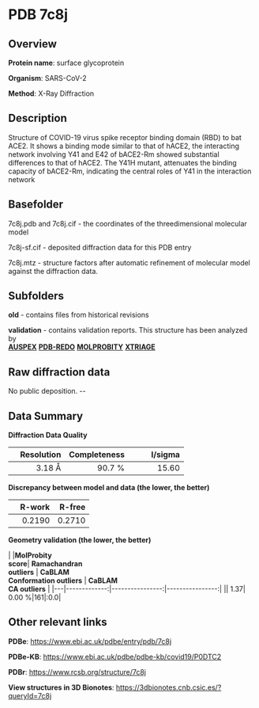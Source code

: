 # PDB 7c8j

## Overview

**Protein name**: surface glycoprotein

**Organism**: SARS-CoV-2

**Method**: X-Ray Diffraction

## Description

Structure of COVID-19 virus spike receptor binding domain (RBD) to bat ACE2. It shows a binding mode similar to that of hACE2, the interacting network involving Y41 and E42 of bACE2-Rm showed substantial differences to that of hACE2. The Y41H mutant, attenuates the binding capacity of bACE2-Rm, indicating the central roles of Y41 in the interaction network

## Basefolder

7c8j.pdb and 7c8j.cif - the coordinates of the threedimensional molecular model

7c8j-sf.cif - deposited diffraction data for this PDB entry

7c8j.mtz - structure factors after automatic refinement of molecular model against the diffraction data.

## Subfolders



**old** - contains files from historical revisions

**validation** - contains validation reports. This structure has been analyzed by <br>[**AUSPEX**](https://github.com/thorn-lab/coronavirus_structural_task_force/tree/master/pdb/surface_glycoprotein/SARS-CoV-2/7c8j/validation/auspex) [**PDB-REDO**](https://github.com/thorn-lab/coronavirus_structural_task_force/tree/master/pdb/surface_glycoprotein/SARS-CoV-2/7c8j/validation/pdb-redo) [**MOLPROBITY**](https://github.com/thorn-lab/coronavirus_structural_task_force/tree/master/pdb/surface_glycoprotein/SARS-CoV-2/7c8j/validation/molprobity) [**XTRIAGE**](https://github.com/thorn-lab/coronavirus_structural_task_force/blob/master/pdb/surface_glycoprotein/SARS-CoV-2/7c8j/validation/Xtriage_output.log)   



## Raw diffraction data

No public deposition. --<br> 

## Data Summary
**Diffraction Data Quality**

|   | Resolution | Completeness| I/sigma |
|---|-------------:|----------------:|--------------:|
|   |3.18 Å|90.7  %|<img width=50/>15.60|

**Discrepancy between model and data (the lower, the better)**

|   | **R-work**| **R-free**   
|---|-------------:|----------------:|           
||  0.2190|  0.2710|

**Geometry validation (the lower, the better)**

|   |**MolProbity<br>score**| **Ramachandran<br>outliers** | **CaBLAM<br>Conformation outliers** | **CaBLAM<br>CA outliers** |
|---|-------------:|----------------:|----------------:|
||  1.37|  0.00 %|161|:0.0|

 

 



## Other relevant links 
**PDBe**:  https://www.ebi.ac.uk/pdbe/entry/pdb/7c8j

**PDBe-KB**: https://www.ebi.ac.uk/pdbe/pdbe-kb/covid19/P0DTC2 
 
**PDBr**: https://www.rcsb.org/structure/7c8j 

**View structures in 3D Bionotes**: https://3dbionotes.cnb.csic.es/?queryId=7c8j

